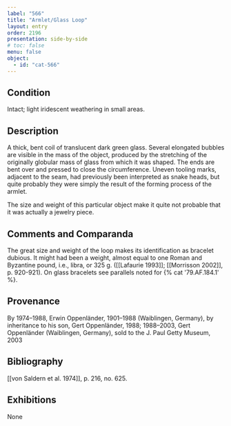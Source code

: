```yaml
---
label: "566"
title: "Armlet/Glass Loop"
layout: entry
order: 2196
presentation: side-by-side
# toc: false
menu: false
object:
  - id: "cat-566"
---
```


## Condition

Intact; light iridescent weathering in small areas.

## Description

A thick, bent coil of translucent dark green glass. Several elongated bubbles are visible in the mass of the object, produced by the stretching of the originally globular mass of glass from which it was shaped. The ends are bent over and pressed to close the circumference. Uneven tooling marks, adjacent to the seam, had previously been interpreted as snake heads, but quite probably they were simply the result of the forming process of the armlet.

The size and weight of this particular object make it quite not probable that it was actually a jewelry piece.

## Comments and Comparanda

The great size and weight of the loop makes its identification as bracelet dubious. It might had been a weight, almost equal to one Roman and Byzantine pound, i.e., libra, or 325 g. ([[Lafaurie 1993]]; [[Morrisson 2002]], p. 920-921). On glass bracelets see parallels noted for {% cat '79.AF.184.1' %}.

## Provenance

By 1974–1988, Erwin Oppenländer, 1901–1988 (Waiblingen, Germany), by inheritance to his son, Gert Oppenländer, 1988; 1988–2003, Gert Oppenländer (Waiblingen, Germany), sold to the J. Paul Getty Museum, 2003

## Bibliography

[[von Saldern et al. 1974]], p. 216, no. 625.

## Exhibitions

None